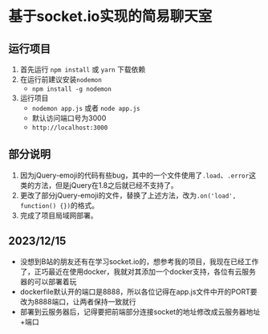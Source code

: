 # 基于socket.io实现的简易聊天室

## 运行项目
1. 首先运行 `npm install` 或 `yarn` 下载依赖
2. 在运行前建议安装`nodemon`
   - `npm install -g nodemon`
3. 运行项目
   - `nodemon app.js` 或者 `node app.js`
   - 默认访问端口号为3000
   - `http://localhost:3000`

## 部分说明
1. 因为jQuery-emoji的代码有些bug，其中的一个文件使用了`.load`、`.error`这类的方法，但是jQuery在1.8之后就已经不支持了。
2. 更改了部分jQuery-emoji的文件，替换了上述方法，改为`.on('load', function() {})`的格式。
3. 完成了项目局域网部署。

## 2023/12/15
- 没想到B站的朋友还有在学习socket.io的，想参考我的项目，我现在已经工作了，正巧最近在使用docker，我就对其添加一个docker支持，各位有云服务器的可以部署着玩
- dockerfile默认开的端口是8888，所以各位记得在app.js文件中开的PORT要改为8888端口，让两者保持一致就行
- 部署到云服务器后，记得要把前端部分连接socket的地址修改成云服务器地址+端口
